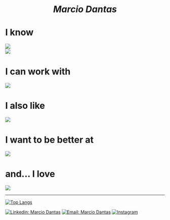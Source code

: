 <h1 align="center"><i>Marcio Dantas</i></h1>

# **I know**

![](https://skillicons.dev/icons?i=html,css,sass,js,ts)<br>
![](https://skillicons.dev/icons?i=php,mysql,py,rust,nodejs)

# **I can work with**

![](https://skillicons.dev/icons?i=django,react,express)

# I also like
![](https://skillicons.dev/icons?i=c,go,godot,julia)

# I want to be better at

![](https://skillicons.dev/icons?i=c)

# and... I love

![](https://skillicons.dev/icons?i=python)

---

[![Top Langs](https://github-readme-stats.vercel.app/api/top-langs/?username=marc-dantas&theme=dark&layout=compact)](https://github.com/anuraghazra/github-readme-stats)

[![Linkedin: Marcio Dantas](https://img.shields.io/badge/-Marcio%20Dantas-blue?style=flat&logo=Linkedin&logoColor=white)](https://www.linkedin.com/in/marcio-dantas-b21367230/)
[![Email: Marcio Dantas](https://img.shields.io/badge/-marcio.dantas.pro@outlook.com-006bed?style=flat&logo=Gmail&logoColor=white)](mailto:marcio.dantas.pro@outlook.com)
[![Instagram](https://img.shields.io/badge/marciodantasms-E4405F?style=flat&logo=instagram&logoColor=white)](https://www.instagram.com/marcdantasms/)
